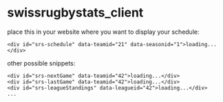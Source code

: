 swissrugbystats_client
======================


place this in your website where you want to display your schedule:

    <div id="srs-schedule" data-teamid="21" data-seasonid="1">loading...</div>


other possible snippets:

    <div id="srs-nextGame" data-teamid="42">loading...</div>
    <div id="srs-lastGame" data-teamid="42">loading...</div>
    <div id="srs-leagueStandings" data-leagueid="42">loading...</div>
    ...